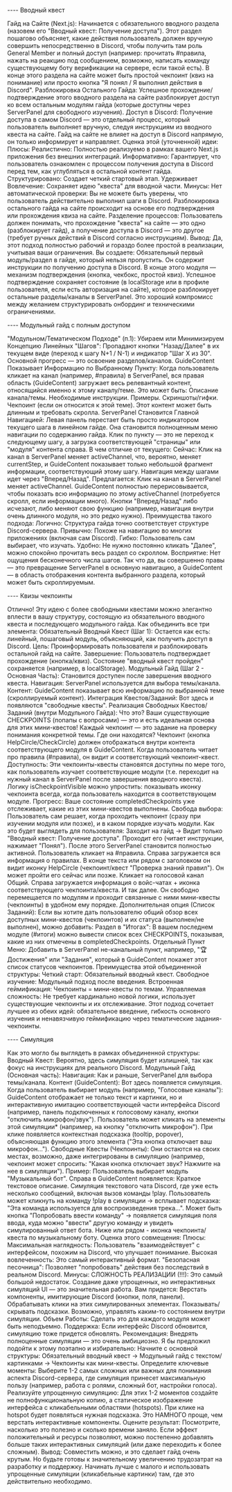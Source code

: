 ---- Вводный квест

Гайд на Сайте (Next.js):
Начинается с обязательного вводного раздела (назовем его "Вводный квест: Получение доступа").
Этот раздел пошагово объясняет, какие действия пользователь должен вручную совершить непосредственно в Discord, чтобы получить там роль General Member и полный доступ (например: прочитать #правила, нажать на реакцию под сообщением, возможно, написать команду существующему боту верификации на сервере, если такой есть).
В конце этого раздела на сайте может быть простой чекпоинт (квиз на понимание) или просто кнопка "Я понял / Я выполнил действия в Discord".
Разблокировка Остального Гайда: Успешное прохождение/подтверждение этого вводного раздела на сайте разблокирует доступ ко всем остальным модулям гайда (которые доступны через ServerPanel для свободного изучения).
Доступ в Discord: Получение доступа в самом Discord — это отдельный процесс, который пользователь выполняет вручную, следуя инструкциям из вводного квеста на сайте. Гайд на сайте не влияет на доступ в Discord напрямую, он только информирует и направляет.
Оценка этой (уточненной) идеи:
Плюсы:
Реалистично: Полностью реализуемо в рамках вашего Next.js приложения без внешних интеграций.
Информативно: Гарантирует, что пользователь ознакомлен с процессом получения доступа в Discord перед тем, как углубляться в остальной контент гайда.
Структурировано: Создает четкий стартовый этап.
Удерживает Вовлечение: Сохраняет идею "квеста" для вводной части.
Минусы:
Нет автоматической проверки: Вы не можете быть уверены, что пользователь действительно выполнил шаги в Discord. Разблокировка остального гайда на сайте происходит на основе его подтверждения или прохождения квиза на сайте.
Разделение процессов: Пользователь должен понимать, что прохождение "квеста" на сайте — это одно (разблокирует гайд), а получение доступа в Discord — это другое (требует ручных действий в Discord согласно инструкциям).
Вывод:
Да, этот подход полностью рабочий и гораздо более простой в реализации, учитывая ваши ограничения.
Вы создаете:
Обязательный первый модуль/раздел в гайде, который нельзя пропустить.
Он содержит инструкции по получению доступа в Discord.
В конце этого модуля — механизм подтверждения (кнопка, чекбокс, простой квиз).
Успешное подтверждение сохраняет состояние (в localStorage или в профиле пользователя, если есть авторизация на сайте), которое разблокирует остальные разделы/каналы в ServerPanel.
Это хороший компромисс между желанием структурировать онбординг и техническими ограничениями.

---- Модульный гайд с полным доступом

 "Модульном/Тематическом Подходе" (п.1):
Убираем или Минимизируем Концепцию Линейных "Шагов": Пропадают кнопки "Назад/Далее" в их текущем виде (переход к шагу N+1 / N-1) и индикатор "Шаг X из 30". Основной прогресс — это освоение разделов/каналов.
GuideContent Показывает Информацию по Выбранному Пункту: Когда пользователь кликает на канал (например, #правила) в ServerPanel, вся правая область (GuideContent) загружает весь релевантный контент, относящийся именно к этому каналу/теме. Это может быть:
Описание канала/темы.
Необходимые инструкции.
Примеры.
Скриншоты/гифки.
Чекпоинт (если он относится к этой теме).
Этот контент может быть длинным и требовать скролла.
ServerPanel Становится Главной Навигацией: Левая панель перестает быть просто индикатором текущего шага в линейном гайде. Она становится полноценным меню навигации по содержанию гайда. Клик по пункту — это не переход к следующему шагу, а загрузка соответствующей "страницы" или "модуля" контента справа.
В чем отличие от текущего:
Сейчас: Клик на канал в ServerPanel меняет activeChannel, что, вероятно, меняет currentStep, и GuideContent показывает только небольшой фрагмент информации, соответствующий этому шагу. Навигация между шагами идет через "Вперед/Назад".
Предлагается: Клик на канал в ServerPanel меняет activeChannel. GuideContent полностью перерисовывается, чтобы показать всю информацию по этому activeChannel (потребуется скролл, если информации много). Кнопки "Вперед/Назад" либо исчезают, либо меняют свою функцию (например, навигация внутри очень длинного модуля, но это редко нужно).
Преимущества такого подхода:
Логично: Структура гайда точно соответствует структуре Discord-сервера.
Привычно: Похоже на навигацию во многих приложениях (включая сам Discord).
Гибко: Пользователь сам выбирает, что изучать.
Удобно: Не нужно постоянно кликать "Далее", можно спокойно прочитать весь раздел со скроллом.
Восприятие: Нет ощущения бесконечного числа шагов.
Так что да, вы совершенно правы — это превращение ServerPanel в основную навигацию, а GuideContent — в область отображения контента выбранного раздела, который может быть скроллируемым.

---- Квизы чекпоинты

Отлично! Эту идею с более свободными квестами можно элегантно вплести в вашу структуру, состоящую из обязательного вводного квеста и последующего модульного гайда.
Как объединить все три элемента:
Обязательный Вводный Квест (Шаг 1):
Остается как есть: линейный, пошаговый модуль, объясняющий, как получить доступ в Discord.
Цель: Проинформировать пользователя и разблокировать остальной гайд на сайте.
Завершение: Пользователь подтверждает прохождение (кнопка/квиз). Состояние "вводный квест пройден" сохраняется (например, в localStorage).
Модульный Гайд (Шаг 2 - Основная Часть):
Становится доступен после завершения вводного квеста.
Навигация: ServerPanel используется для выбора темы/канала.
Контент: GuideContent показывает всю информацию по выбранной теме (скроллируемый контент).
Интеграция Квестов/Заданий: Вот здесь и появляются "свободные квесты".
Реализация Свободных Квестов/Заданий (внутри Модульного Гайда):
Что это? Ваши существующие CHECKPOINTS (попапы с вопросами) — это и есть идеальная основа для этих мини-квестов! Каждый чекпоинт — это задание на проверку понимания конкретной темы.
Где они находятся? Чекпоинт (кнопка HelpCircle/CheckCircle) должен отображаться внутри контента соответствующего модуля в GuideContent. Когда пользователь читает про правила (#правила), он видит и соответствующий чекпоинт-квест.
Доступность: Эти чекпоинты-квесты становятся доступны по мере того, как пользователь изучает соответствующие модули (т.е. переходит на нужный канал в ServerPanel после завершения вводного квеста). Логику isCheckpointVisible можно упростить: показывать иконку чекпоинта всегда, когда пользователь находится в соответствующем модуле.
Прогресс: Ваше состояние completedCheckpoints уже отслеживает, какие из этих мини-квестов выполнены.
Свобода выбора: Пользователь сам решает, когда проходить чекпоинт (сразу при изучении модуля или позже), и в каком порядке изучать модули.
Как это будет выглядеть для пользователя:
Заходит на гайд -> Видит только "Вводный квест: Получение доступа". Проходит его (читает инструкции, нажимает "Понял").
После этого ServerPanel становится полностью активной.
Пользователь кликает на #правила. Справа загружается вся информация о правилах. В конце текста или рядом с заголовком он видит иконку HelpCircle (чекпоинт/квест "Проверка знаний правил"). Он может пройти его сейчас или позже.
Кликает на голосовой канал Общий. Справа загружается информация о войс-чатах + иконка соответствующего чекпоинта/квеста.
И так далее. Он свободно перемещается по модулям и проходит связанные с ними мини-квесты (чекпоинты) в удобном ему порядке.
Дополнительная опция (Список Заданий):
Если вы хотите дать пользователю общий обзор всех доступных мини-квестов (чекпоинтов) и их статуса (выполнен/не выполнен), можно добавить:
Раздел в "Итогах": В вашем последнем модуле (#итоги) можно вывести список всех CHECKPOINTS, показывая, какие из них отмечены в completedCheckpoints.
Отдельный Пункт Меню: Добавить в ServerPanel не-канальный пункт, например, "🏆 Достижения" или "Задания", который в GuideContent покажет этот список статусов чекпоинтов.
Преимущества этой объединенной структуры:
Четкий старт: Обязательный вводный квест.
Свободное изучение: Модульный подход после введения.
Встроенная геймификация: Чекпоинты = мини-квесты по темам.
Управляемая сложность: Не требует кардинально новой логики, использует существующие чекпоинты и их отслеживание.
Этот подход сочетает лучшее из обеих идей: обязательное введение, гибкость основного изучения и ненавязчивую геймификацию через тематические задания-чекпоинты.


---- Симуляция

Как это могло бы выглядеть в рамках объединенной структуры:
Вводный Квест: Вероятно, здесь симуляция будет излишней, так как фокус на инструкциях для реального Discord.
Модульный Гайд (Основная часть):
Навигация: Как и раньше, ServerPanel для выбора темы/канала.
Контент (GuideContent): Вот здесь появляется симуляция. Когда пользователь выбирает модуль (например, "Голосовые каналы"):
GuideContent отображает не только текст и картинки, но и интерактивную имитацию соответствующей части интерфейса Discord (например, панель подключенных к голосовому каналу, кнопки "отключить микрофон/звук").
Пользователь может кликать на элементы этой симуляции* (например, на кнопку "отключить микрофон").
При клике появляется контекстная подсказка (tooltip, popover), объясняющая функцию этого элемента ("Эта кнопка отключает ваш микрофон...").
Свободные Квесты (Чекпоинты): Они остаются на своих местах, возможно, даже интегрированы в симуляцию (например, чекпоинт может спросить: "Какая кнопка отключает звук? Нажмите на нее в симуляции").
Пример:
Пользователь выбирает модуль "Музыкальный бот".
Справа в GuideContent появляется:
Краткое текстовое описание.
Симуляция текстового чата Discord, где уже есть несколько сообщений, включая вызов команды !play.
Пользователь может кликнуть на команду !play в симуляции -> всплывает подсказка: "Эта команда используется для воспроизведения трека...".
Может быть кнопка "Попробовать ввести команду" -> появляется симуляция поля ввода, куда можно "ввести" другую команду и увидеть симулированный ответ бота.
Ниже или рядом - иконка чекпоинта/квеста по музыкальному боту.
Оценка этого совмещения:
Плюсы:
Максимальная наглядность: Пользователь "взаимодействует" с интерфейсом, похожим на Discord, что улучшает понимание.
Высокая вовлеченность: Это самый интерактивный формат.
"Безопасная песочница": Позволяет "попробовать" действия без последствий в реальном Discord.
Минусы:
СЛОЖНОСТЬ РЕАЛИЗАЦИИ (!!!): Это самый большой недостаток. Создание даже упрощенных, но интерактивных симуляций UI — это значительная работа. Вам придется:
Верстать компоненты, имитирующие Discord (кнопки, поля, панели).
Обрабатывать клики на этих симулированных элементах.
Показывать/скрывать подсказки.
Возможно, управлять каким-то состоянием внутри симуляции.
Объем Работы: Сделать это для каждого модуля может быть неподъемно.
Поддержка: Если интерфейс Discord обновится, симуляцию тоже придется обновлять.
Рекомендация:
Внедрять полноценные симуляции — это очень амбициозно. Я бы предложил подойти к этому поэтапно и избирательно:
Начните с основной структуры: Обязательный вводный квест -> Модульный гайд с текстом/картинками -> Чекпоинты как мини-квесты.
Определите ключевые моменты: Выберите 1-2 самых сложных или важных для понимания аспекта Discord-сервера, где симуляция принесет максимальную пользу (например, работа с ролями, сложный бот, настройки голоса).
Реализуйте упрощенную симуляцию: Для этих 1-2 моментов создайте не полнофункциональную копию, а статическое изображение интерфейса с кликабельными областями (hotspots). При клике на hotspot будет появляться нужная подсказка. Это НАМНОГО проще, чем верстать интерактивные компоненты.
Оцените результат: Посмотрите, насколько это полезно и сколько времени заняло. Если эффект положительный и ресурсы позволяют, можно постепенно добавлять больше таких интерактивных симуляций (или даже переходить к более сложным).
Вывод:
Совместить можно, и это сделает гайд очень крутым. Но будьте готовы к значительному увеличению трудозатрат на разработку и поддержку. Начинать лучше с малого и использовать упрощенные симуляции (кликабельные картинки) там, где это действительно необходимо.